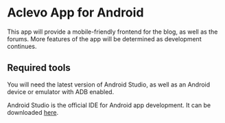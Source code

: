# Aclevo App for Android

This app will provide a mobile-friendly frontend for the blog, as well as the forums. More features of the app will be determined as development continues.

## Required tools
You will need the latest version of Android Studio, as well as an Android device or emulator with ADB enabled.

Android Studio is the official IDE for Android app development. It can be downloaded [here](https://developer.android.com/studio).

